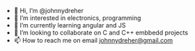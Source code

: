 - 👋 Hi, I’m @johnnydreher
- 👀 I’m interested in electronics, programming
- 🌱 I’m currently learning angular and JS
- 💞️ I’m looking to collaborate on C and C++ embbedd projects
- 📫 How to reach me on email johnnydreher@gmail.com

<!---
johnnydreher/johnnydreher is a ✨ special ✨ repository because its `README.md` (this file) appears on your GitHub profile.
You can click the Preview link to take a look at your changes.
--->

